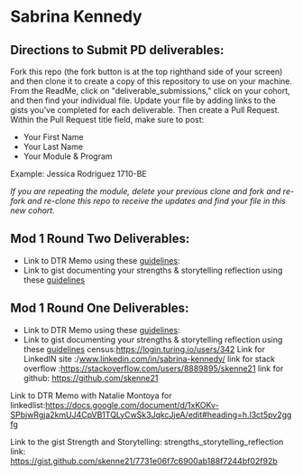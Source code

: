 # Sabrina Kennedy

## Directions to Submit PD deliverables:
Fork this repo (the fork button is at the top righthand side of your screen) and then clone it to create a copy of this repository to use on your machine. From the ReadMe, click on "deliverable_submissions," click on your cohort, and then find your individual file. Update your file by adding links to the gists you've completed for each deliverable. Then create a Pull Request. Within the Pull Request title field, make sure to post:

* Your First Name
* Your Last Name
* Your Module & Program

Example: Jessica Rodriguez 1710-BE

*If you are repeating the module, delete your previous clone and fork and re-fork and re-clone this repo to receive the updates and find your file in this new cohort.*

## Mod 1 Round Two Deliverables:
* Link to DTR Memo using these [guidelines](https://github.com/turingschool/career-development-curriculum/blob/master/module_one/dtr_guidelines_memo.md):
* Link to gist documenting your strengths & storytelling reflection using these [guidelines](https://github.com/turingschool/career-development-curriculum/blob/master/module_one/strengths_storytelling_reflection.md)


## Mod 1 Round One Deliverables:
* Link to DTR Memo using these [guidelines](https://github.com/turingschool/career-development-curriculum/blob/master/module_one/dtr_guidelines_memo.md):
* Link to gist documenting your strengths & storytelling reflection using these [guidelines](https://github.com/turingschool/career-development-curriculum/blob/master/module_one/strengths_storytelling_reflection.md)
census:https://login.turing.io/users/342
Link for LinkedIN site :/www.linkedin.com/in/sabrina-kennedy/
link for stack overflow :https://stackoverflow.com/users/8889895/skenne21
link for github: https://github.com/skenne21


Link to DTR Memo with Natalie Montoya for linkedlist:https://docs.google.com/document/d/1xKOKv-SPbjwRgja2kmUJ4CpVB1TQLyCwSk3JqkcJjeA/edit#heading=h.l3ct5pv2ggfg

Link to the gist Strength and Storytelling:
strengths_storytelling_reflection link: https://gist.github.com/skenne21/7731e06f7c6900ab188f7244bf02f92b


